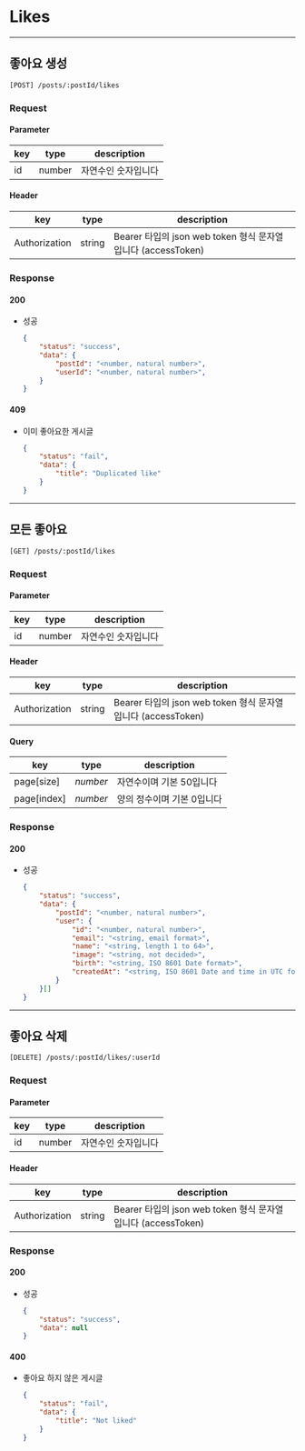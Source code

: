 # Likes

---

## 좋아요 생성

```plain
[POST] /posts/:postId/likes
```

### Request

#### Parameter

|key|type|description|
|---|---|---|
|id|number|자연수인 숫자입니다|

#### Header

|key|type|description|
|---|---|---|
|Authorization|string|Bearer 타입의 json web token 형식 문자열입니다 (accessToken)|

### Response

#### 200

- 성공
	```json
	{
		"status": "success",
		"data": {
			"postId": "<number, natural number>",
			"userId": "<number, natural number>",
		}
	}
	```

#### 409

- 이미 좋아요한 게시글
	```json
	{
		"status": "fail",
		"data": {
			"title": "Duplicated like"
		}
	}
	```

---

## 모든 좋아요

```plain
[GET] /posts/:postId/likes
```

### Request

#### Parameter

|key|type|description|
|---|---|---|
|id|number|자연수인 숫자입니다|

#### Header

|key|type|description|
|---|---|---|
|Authorization|string|Bearer 타입의 json web token 형식 문자열입니다 (accessToken)|

#### Query

|key|type|description|
|---|---|---|
|page[size]|_number_|자연수이며 기본 50입니다|
|page[index]|_number_|양의 정수이며 기본 0입니다|

### Response

#### 200

- 성공
	```json
	{
		"status": "success",
		"data": {
			"postId": "<number, natural number>",
			"user": {
				"id": "<number, natural number>",
				"email": "<string, email format>",
				"name": "<string, length 1 to 64>",
				"image": "<string, not decided>",
				"birth": "<string, ISO 8601 Date format>",
				"createdAt": "<string, ISO 8601 Date and time in UTC format>"
			}
		}[]
	}
	```

---

## 좋아요 삭제

```plain
[DELETE] /posts/:postId/likes/:userId
```

### Request

#### Parameter

|key|type|description|
|---|---|---|
|id|number|자연수인 숫자입니다|

#### Header

|key|type|description|
|---|---|---|
|Authorization|string|Bearer 타입의 json web token 형식 문자열입니다 (accessToken)|

### Response

#### 200

- 성공
	```json
	{
		"status": "success",
		"data": null
	}
	```

#### 400

- 좋아요 하지 않은 게시글
	```json
	{
		"status": "fail",
		"data": {
			"title": "Not liked"
		}
	}
	```
